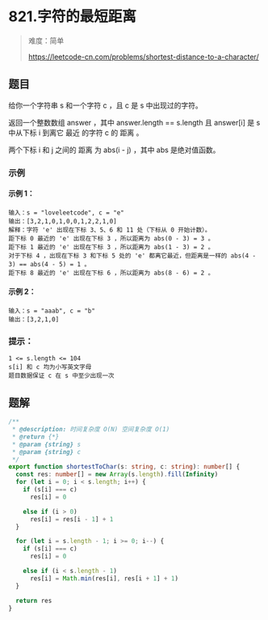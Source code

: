 # 821.字符的最短距离

> 难度：简单
>
> https://leetcode-cn.com/problems/shortest-distance-to-a-character/

## 题目

给你一个字符串 s 和一个字符 c ，且 c 是 s 中出现过的字符。

返回一个整数数组 answer ，其中 answer.length == s.length 且 answer[i] 是 s 中从下标 i 到离它 最近 的字符 c 的 距离 。

两个下标 i 和 j 之间的 距离 为 abs(i - j) ，其中 abs 是绝对值函数。

### 示例

#### 示例 1：

```
输入：s = "loveleetcode", c = "e"
输出：[3,2,1,0,1,0,0,1,2,2,1,0]
解释：字符 'e' 出现在下标 3、5、6 和 11 处（下标从 0 开始计数）。
距下标 0 最近的 'e' 出现在下标 3 ，所以距离为 abs(0 - 3) = 3 。
距下标 1 最近的 'e' 出现在下标 3 ，所以距离为 abs(1 - 3) = 2 。
对于下标 4 ，出现在下标 3 和下标 5 处的 'e' 都离它最近，但距离是一样的 abs(4 - 3) == abs(4 - 5) = 1 。
距下标 8 最近的 'e' 出现在下标 6 ，所以距离为 abs(8 - 6) = 2 。
```

#### 示例 2：

```
输入：s = "aaab", c = "b"
输出：[3,2,1,0]
```

### 提示：
```
1 <= s.length <= 104
s[i] 和 c 均为小写英文字母
题目数据保证 c 在 s 中至少出现一次
```

## 题解

```ts
/**
 * @description: 时间复杂度 O(N) 空间复杂度 O(1)
 * @return {*}
 * @param {string} s
 * @param {string} c
 */
export function shortestToChar(s: string, c: string): number[] {
  const res: number[] = new Array(s.length).fill(Infinity)
  for (let i = 0; i < s.length; i++) {
    if (s[i] === c)
      res[i] = 0

    else if (i > 0)
      res[i] = res[i - 1] + 1
  }

  for (let i = s.length - 1; i >= 0; i--) {
    if (s[i] === c)
      res[i] = 0

    else if (i < s.length - 1)
      res[i] = Math.min(res[i], res[i + 1] + 1)
  }

  return res
}
```
